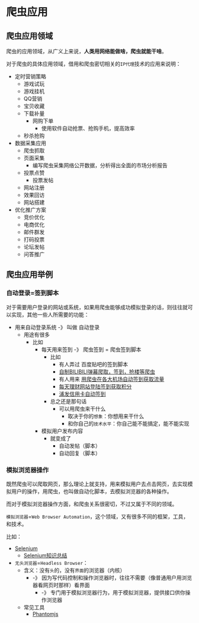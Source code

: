 # 爬虫应用

## 爬虫应用领域

爬虫的应用领域，从广义上来说，**人类用网络能做啥，爬虫就能干啥**。

对于爬虫的具体应用领域，借用和爬虫密切相关的`IP代理`技术的应用来说明：

* 定时营销策略
    * 游戏试玩
    * 游戏挂机
    * QQ营销
    * 宝贝收藏
    * 下载补量
      * 网购下单
        * 使用软件自动抢票、抢购手机，提高效率
    * 秒杀抢购
* 数据采集应用
    * 爬虫抓取
    * 页面采集
      * 编写爬虫采集网络公开数据，分析得出全面的市场分析报告
    * 投票点赞
      * 投票发帖
    * 网站注册
    * 效果回访
    * 网站搭建
* 优化推广方案
    * 竞价优化
    * 电商优化
    * 邮件群发
    * 打码投票
    * 论坛发帖
    * 问答推广

## 爬虫应用举例

### 自动登录=签到脚本

对于需要用户登录的网站或系统，如果用爬虫能够成功模拟登录的话，则往往就可以实现，其他一些人所需要的功能：

* 用来自动登录系统 -》 叫做 自动登录
  * 用途有很多
    * 比如
      * 每天用来签到 -》 爬虫签到 = 爬虫签到脚本
        * 比如
          * 有人弄过 百度贴吧的签到脚本
          * [自制BILIBILI弹幕爬取，签到，抢楼等爬虫](https://github.com/qq519043202/BILI)
          * 有人用来 [用爬虫在各大机场自动签到获取流量](https://lemea.co/index.php/archives/17/)
          * [每天理财网站登陆签到获取积分](https://www.jianshu.com/p/bfa23227f089)
          * [浦发信用卡自动签到](https://blog.dianqk.org/2019/02/20/entry-voice-union/)
        * 总之还是那句话
          * 可以用爬虫来干什么
            * 取决于你的`想象`：你想用来干什么
            * 和你自己的`技术水平`：你自己能不能搞定，能不能实现
      * 模拟用户发布内容
        * 就变成了
          * 自动发帖（脚本）
          * 自动回复（脚本）

### 模拟浏览器操作

既然爬虫可以爬取网页，那么理论上就支持，用来模拟用户去点击网页，去实现模拟用户的操作，用爬虫，也叫做自动化脚本，去模拟浏览器的各种操作。

而对于模拟浏览器操作方面，和爬虫关系很密切，不过又属于不同的领域。

`模拟浏览器`=`Web Browser Automation`，这个领域，又有很多不同的框架，工具，和技术。

比如：

* [Selenium](https://www.seleniumhq.org)
  * [Selenium知识总结](http://book.crifan.com/books/selenium_summary/website)
* `无头浏览器`=`Headless Browser`：
  * 含义：没有`头`的，没有`界面`的浏览器（内核）
    * -》 因为写代码控制和操作浏览器时，往往不需要（像普通用户用浏览器看网页时那样）看界面
      * -》 专门用于模拟浏览器行为，用于模拟浏览器，提供接口供你操作浏览器
  * 常见工具
    * [Phantomjs](http://phantomjs.org)
